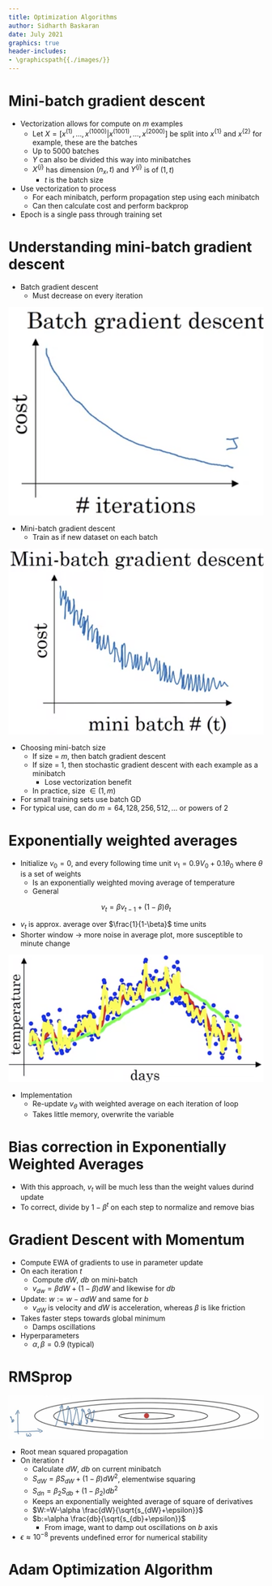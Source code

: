 ```yaml
---
title: Optimization Algorithms
author: Sidharth Baskaran
date: July 2021
graphics: true
header-includes:
- \graphicspath{{./images/}}
---
```


# Mini-batch gradient descent

- Vectorization allows for compute on $m$ examples
    - Let $X=[x^{(1)},\ldots, x^{(1000)}|x^{(1001)},\ldots,x^{(2000)}]$ be split into $x^{\{1\}}$ and $x^{\{2\}}$ for example, these are the batches
    - Up to 5000 batches
    - $Y$ can also be divided this way into minibatches
    - $X^{\{j\}}$ has dimension $(n_x,t)$ and $Y^{\{j\}}$ is of $(1,t)$
        - $t$ is the batch size
- Use vectorization to process
    - For each minibatch, perform propagation step using each minibatch
    - Can then calculate cost and perform backprop
- Epoch is a single pass through training set

# Understanding mini-batch gradient descent

- Batch gradient descent
  - Must decrease on every iteration

![Batch GD](../images/1627652099238.png)  

- Mini-batch gradient descent
    - Train as if new dataset on each batch
  
![Mini-batch GD](../images/1627652140325.png)  

- Choosing mini-batch size
  - If size = $m$, then batch gradient descent
  - If size = 1, then stochastic gradient descent with each example as a minibatch
    - Lose vectorization benefit
  - In practice, size $\in(1,m)$
- For small training sets use batch GD
- For typical use, can do $m=64,128,256,512,\ldots$ or powers of 2

# Exponentially weighted averages

- Initialize $v_0=0$, and every following time unit $v_1=0.9V_0+0.1\theta_0$ where $\theta$ is a set of weights
  - Is an exponentially weighted moving average of temperature
  - General 

$$v_t=\beta v_{t-1}+(1-\beta)\theta_t$$

  - $v_t$ is approx. average over $\frac{1}{1-\beta}$ time units
  - Shorter window $\rightarrow$ more noise in average plot, more susceptible to minute change

![Exponential averages](../images/1627652922496.png)  

- Implementation
  - Re-update $v_\theta$ with weighted average on each iteration of loop
  - Takes little memory, overwrite the variable

# Bias correction in Exponentially Weighted Averages

- With this approach, $v_t$ will be much less than the weight values durind update
- To correct, divide by $1-\beta^t$ on each step to normalize and remove bias

# Gradient Descent with Momentum

- Compute EWA of gradients to use in parameter update
- On each iteration $t$
  - Compute $dW$, $db$ on mini-batch
  - $v_{dw}=\beta dW+(1-\beta)dW$ and likewise for $db$
- Update: $w:=w-\alpha {dW}$ and same for $b$
  - $v_{dW}$ is velocity and $dW$ is acceleration, whereas $\beta$ is like friction
- Takes faster steps towards global minimum
  - Damps oscillations
- Hyperparameters
  - $\alpha,\beta=0.9$ (typical)

# RMSprop

![Oscillations in GD](../images/1627709907271.png)  

- Root mean squared propagation
- On iteration $t$
  - Calculate $dW$, $db$ on current minibatch
  - $S_{dW}=\beta S_{dW}+(1-\beta)dW^2$, elementwise squaring
  - $S_{dn}=\beta_2 S_{db}+(1-\beta_2)db^2$
  - Keeps an exponentially weighted average of square of derivatives
  - $W:=W-\alpha \frac{dW}{\sqrt{s_{dW}+\epsilon}}$
  - $b:=\alpha \frac{db}{\sqrt{s_{db}+\epsilon}}$
    - From image, want to damp out oscillations on $b$ axis
- $\epsilon\approx 10^{-8}$ prevents undefined error for numerical stability

# Adam Optimization Algorithm